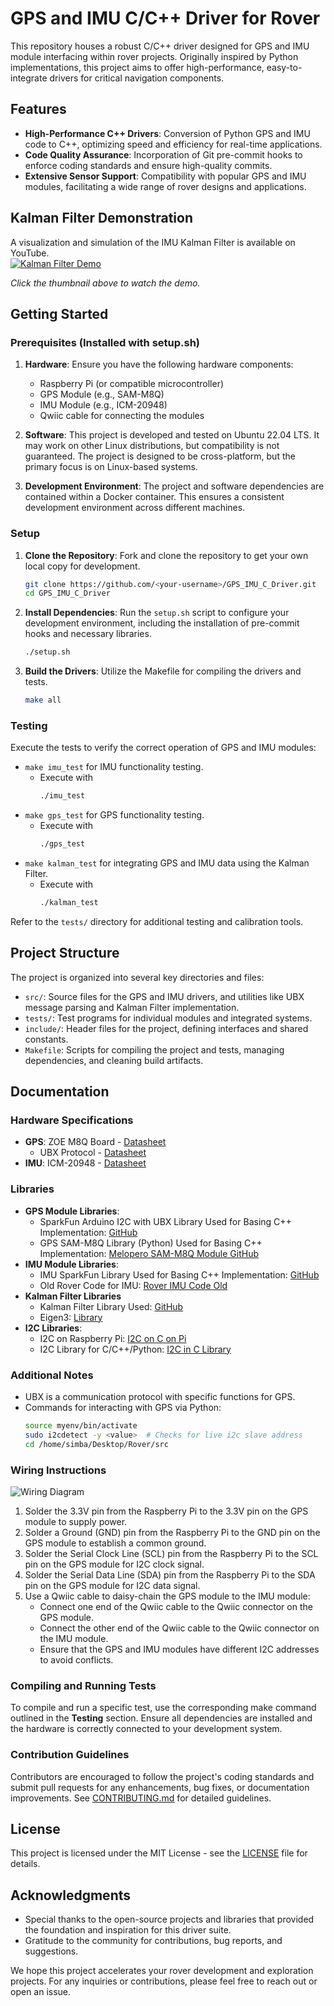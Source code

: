 # GPS and IMU C/C++ Driver for Rover

This repository houses a robust C/C++ driver designed for GPS and IMU module interfacing within rover projects. Originally inspired by Python implementations, this project aims to offer high-performance, easy-to-integrate drivers for critical navigation components.

## Features

- **High-Performance C++ Drivers**: Conversion of Python GPS and IMU code to C++, optimizing speed and efficiency for real-time applications.
- **Code Quality Assurance**: Incorporation of Git pre-commit hooks to enforce coding standards and ensure high-quality commits.
- **Extensive Sensor Support**: Compatibility with popular GPS and IMU modules, facilitating a wide range of rover designs and applications.

## Kalman Filter Demonstration

A visualization and simulation of the IMU Kalman Filter is available on YouTube.  
[![Kalman Filter Demo](https://img.youtube.com/vi/vySJalcy1_8/0.jpg)](https://youtu.be/vySJalcy1_8?feature=shared)

*Click the thumbnail above to watch the demo.*

## Getting Started

### Prerequisites (Installed with setup.sh)

1. **Hardware**: Ensure you have the following hardware components:
   - Raspberry Pi (or compatible microcontroller)
   - GPS Module (e.g., SAM-M8Q)
   - IMU Module (e.g., ICM-20948)
   - Qwiic cable for connecting the modules
  
2. **Software**: This project is developed and tested on Ubuntu 22.04 LTS. It 
may work on other Linux distributions, but compatibility is not guaranteed. The 
project is designed to be cross-platform, but the primary focus is on 
Linux-based systems.

3. **Development Environment**: The project and software dependencies are
contained within a Docker container. This ensures a consistent development
environment across different machines.

### Setup

1. **Clone the Repository**: Fork and clone the repository to get your own local copy for development.

    ```bash
    git clone https://github.com/<your-username>/GPS_IMU_C_Driver.git
    cd GPS_IMU_C_Driver
    ```

2. **Install Dependencies**: Run the `setup.sh` script to configure your development environment, including the installation of pre-commit hooks and necessary libraries.

    ```bash
    ./setup.sh
    ```

3. **Build the Drivers**: Utilize the Makefile for compiling the drivers and tests.

    ```bash
    make all
    ```

### Testing

Execute the tests to verify the correct operation of GPS and IMU modules:
- `make imu_test` for IMU functionality testing.
  - Execute with 
      ```bash
      ./imu_test
      ```
- `make gps_test` for GPS functionality testing.
  - Execute with 
      ```bash
      ./gps_test
      ```
- `make kalman_test` for integrating GPS and IMU data using the Kalman Filter.
  - Execute with 
      ```bash
      ./kalman_test
      ```
Refer to the `tests/` directory for additional testing and calibration tools.

## Project Structure

The project is organized into several key directories and files:

- `src/`: Source files for the GPS and IMU drivers, and utilities like UBX message parsing and Kalman Filter implementation.
- `tests/`: Test programs for individual modules and integrated systems.
- `include/`: Header files for the project, defining interfaces and shared constants.
- `Makefile`: Scripts for compiling the project and tests, managing dependencies, and cleaning build artifacts.

## Documentation

### Hardware Specifications

- **GPS**: ZOE M8Q Board - [Datasheet](https://www.mouser.com/datasheet/2/813/ZOE_M8_HIM__UBX_16030136_-2487913.pdf)
    - UBX Protocol - [Datasheet](https://docs.rs-online.com/8e7c/0900766b815aef70.pdf)
- **IMU**: ICM-20948 - [Datasheet](https://invensense.tdk.com/download-pdf/icm-20948-datasheet/)

### Libraries

- **GPS Module Libraries**:
  - SparkFun Arduino I2C with UBX Library Used for Basing C++ Implementation: [GitHub](https://github.com/sparkfun/SparkFun_Ublox_Arduino_Library)
  - GPS SAM-M8Q Library (Python) Used for Basing C++ Implementation: [Melopero SAM-M8Q Module GitHub](https://github.com/melopero/Melopero_SAM-M8Q/blob/master/README.md)
- **IMU Module Libraries**:
  - IMU SparkFun Library Used for Basing C++ Implementation: [GitHub](https://github.com/sparkfun/SparkFun_ICM-20948_ArduinoLibrary/blob/main/src/ICM_20948.h#L34)
  - Old Rover Code for IMU: [Rover IMU Code Old](https://github.com/GoScoutOrg/Rover/blob/main/src/rover/imu.py#L23)
- **Kalman Filter Libraries**
  - Kalman Filter Library Used: [GitHub](https://github.com/balamuruganky/ekf_nav_ins/tree/fa8c6bcd15344f4155cac6e13f0d9576d70f7074)
  - Eigen3: [Library](https://eigen.tuxfamily.org/index.php?title=Main_Page)
- **I2C Libraries**:
  - I2C on Raspberry Pi: [I2C on C on Pi](https://raspberrypi.stackexchange.com/questions/33485/using-i2c-in-c-on-raspberry-pi)
  - I2C Library for C/C++/Python: [I2C in C Library](https://www.kernel.org/doc/html/v5.4/i2c/dev-interface.html)

### Additional Notes

- UBX is a communication protocol with specific functions for GPS.
- Commands for interacting with GPS via Python:
  ```bash
  source myenv/bin/activate
  sudo i2cdetect -y <value>  # Checks for live i2c slave address
  cd /home/simba/Desktop/Rover/src

### Wiring Instructions

![Wiring Diagram](WiringDiagram.png "Wiring Diagram for GPS and IMU with Raspberry Pi")

1. Solder the 3.3V pin from the Raspberry Pi to the 3.3V pin on the GPS module to supply power.
2. Solder a Ground (GND) pin from the Raspberry Pi to the GND pin on the GPS module to establish a common ground.
3. Solder the Serial Clock Line (SCL) pin from the Raspberry Pi to the SCL pin on the GPS module for I2C clock signal.
4. Solder the Serial Data Line (SDA) pin from the Raspberry Pi to the SDA pin on the GPS module for I2C data signal.
5. Use a Qwiic cable to daisy-chain the GPS module to the IMU module:
    - Connect one end of the Qwiic cable to the Qwiic connector on the GPS module.
    - Connect the other end of the Qwiic cable to the Qwiic connector on the IMU module.
    - Ensure that the GPS and IMU modules have different I2C addresses to avoid conflicts.

### Compiling and Running Tests

To compile and run a specific test, use the corresponding make command outlined in the **Testing** section. Ensure all dependencies are installed and the hardware is correctly connected to your development system.

### Contribution Guidelines

Contributors are encouraged to follow the project's coding standards and submit pull requests for any enhancements, bug fixes, or documentation improvements. See [CONTRIBUTING.md](CONTRIBUTING.md) for detailed guidelines.

## License

This project is licensed under the MIT License - see the [LICENSE](LICENSE) file for details.

## Acknowledgments

- Special thanks to the open-source projects and libraries that provided the foundation and inspiration for this driver suite.
- Gratitude to the community for contributions, bug reports, and suggestions.

We hope this project accelerates your rover development and exploration projects. For any inquiries or contributions, please feel free to reach out or open an issue.
